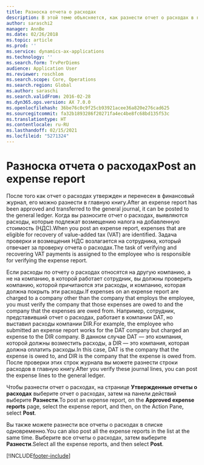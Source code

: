 ```yaml
---
title: Разноска отчета о расходах
description: В этой теме объясняется, как разнести отчет о расходах в главной книге.
author: saraschi2
manager: AnnBe
ms.date: 02/26/2018
ms.topic: article
ms.prod: ''
ms.service: dynamics-ax-applications
ms.technology: ''
ms.search.form: TrvPerDiems
audience: Application User
ms.reviewer: roschlom
ms.search.scope: Core, Operations
ms.search.region: Global
ms.author: saraschi
ms.search.validFrom: 2016-02-28
ms.dyn365.ops.version: AX 7.0.0
ms.openlocfilehash: 36be76c0c9f25cb93921acee36a820e276cad625
ms.sourcegitcommit: fa32b1893286f20271fa4ec4be8fc68bd135f53c
ms.translationtype: HT
ms.contentlocale: ru-RU
ms.lasthandoff: 02/15/2021
ms.locfileid: "5271324"
---
```

# <a name="post-an-expense-report"></a><span data-ttu-id="00ebb-103">Разноска отчета о расходах</span><span class="sxs-lookup"><span data-stu-id="00ebb-103">Post an expense report</span></span>

<span data-ttu-id="00ebb-104">После того как отчет о расходах утвержден и перенесен в финансовый журнал, его можно разнести в главную книгу.</span><span class="sxs-lookup"><span data-stu-id="00ebb-104">After an expense report has been approved and transferred to the general journal, it can be posted to the general ledger.</span></span> <span data-ttu-id="00ebb-105">Когда вы разносите отчет о расходах, выявляются расходы, которые подлежат возмещению налога на добавленную стоимость (НДС).</span><span class="sxs-lookup"><span data-stu-id="00ebb-105">When you post an expense report, expenses that are eligible for recovery of value-added tax (VAT) are identified.</span></span> <span data-ttu-id="00ebb-106">Задача проверки и возмещения НДС возлагается на сотрудника, который отвечает за проверку отчета о расходах.</span><span class="sxs-lookup"><span data-stu-id="00ebb-106">The task of verifying and recovering VAT payments is assigned to the employee who is responsible for verifying the expense report.</span></span>

<span data-ttu-id="00ebb-107">Если расходы по отчету о расходах относятся на другую компанию, а не на компанию, в которой работает сотрудник, вы должны проверить компанию, которой причитаются эти расходы, и компанию, которая должна покрыть эти расходы.</span><span class="sxs-lookup"><span data-stu-id="00ebb-107">If expenses on an expense report are charged to a company other than the company that employs the employee, you must verify the company that those expenses are owed to and the company that the expenses are owed from.</span></span> <span data-ttu-id="00ebb-108">Например, сотрудник, представивший отчет о расходах, работает в компании DAT, но выставил расходы компании DIR.</span><span class="sxs-lookup"><span data-stu-id="00ebb-108">For example, the employee who submitted an expense report works for the DAT company but charged an expense to the DIR company.</span></span> <span data-ttu-id="00ebb-109">В данном случае DAT — это компания, которой должны возместить расходы, а DIR — это компания, которая должна оплатить расходы.</span><span class="sxs-lookup"><span data-stu-id="00ebb-109">In this case, DAT is the company that the expense is owed to, and DIR is the company that the expense is owed from.</span></span> <span data-ttu-id="00ebb-110">После проверки этих строк журнала вы можете разнести строки расходов в главную книгу.</span><span class="sxs-lookup"><span data-stu-id="00ebb-110">After you verify these journal lines, you can post the expense lines to the general ledger.</span></span>

<span data-ttu-id="00ebb-111">Чтобы разнести отчет о расходах, на странице **Утвержденные отчеты о расходах** выберите отчет о расходах, затем на панели действий выберите **Разнести**.</span><span class="sxs-lookup"><span data-stu-id="00ebb-111">To post an expense report, on the **Approved expense reports** page, select the expense report, and then, on the Action Pane, select **Post**.</span></span>

<span data-ttu-id="00ebb-112">Вы также можете разнести все отчеты о расходах в списке одновременно.</span><span class="sxs-lookup"><span data-stu-id="00ebb-112">You can also post all the expense reports in the list at the same time.</span></span> <span data-ttu-id="00ebb-113">Выберите все отчеты о расходах, затем выберите **Разнести**.</span><span class="sxs-lookup"><span data-stu-id="00ebb-113">Select all the expense reports, and then select **Post**.</span></span>


[!INCLUDE[footer-include](../includes/footer-banner.md)]
